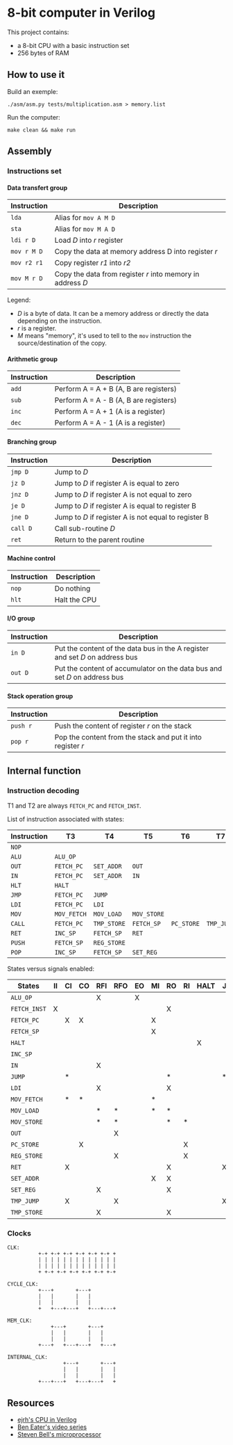 8-bit computer in Verilog
=========================

This project contains:

* a 8-bit CPU with a basic instruction set
* 256 bytes of RAM


## How to use it

Build an exemple:

```
./asm/asm.py tests/multiplication.asm > memory.list
```

Run the computer:

```
make clean && make run
```


## Assembly

### Instructions set

#### Data transfert group

| Instruction   | Description                                                |
|---------------|------------------------------------------------------------|
| `lda`         | Alias for `mov A M D`                                      |
| `sta`         | Alias for `mov M A D`                                      |
| `ldi r D`     | Load _D_ into _r_ register                                 |
| `mov r M D`   | Copy the data at memory address D into register _r_        |
| `mov r2 r1`   | Copy register _r1_ into _r2_                               |
| `mov M r D`   | Copy the data from register _r_ into memory in address _D_ |


Legend:

* _D_ is a byte of data. It can be a memory address or directly the data depending on the instruction.
* _r_ is a register.
* _M_ means "memory", it's used to tell to the `mov` instruction the source/destination of the copy.


#### Arithmetic group

| Instruction   | Description                                                |
|---------------|------------------------------------------------------------|
| `add`         | Perform A = A + B (A, B are registers)                     |
| `sub`         | Perform A = A - B (A, B are registers)                     |
| `inc`         | Perform A = A + 1 (A is a register)                        |
| `dec`         | Perform A = A - 1 (A is a register)                        |


#### Branching group

| Instruction   | Description                                                |
|---------------|------------------------------------------------------------|
| `jmp D`       | Jump to _D_                                                |
| `jz D `       | Jump to _D_ if register A is equal to zero                 |
| `jnz D`       | Jump to _D_ if register A is not equal to zero             |
| `je D `       | Jump to _D_ if register A is equal to register B           |
| `jne D`       | Jump to _D_ if register A is not equal to register B       |
| `call D`      | Call sub-routine _D_                                       |
| `ret`         | Return to the parent routine                               |


#### Machine control

| Instruction   | Description                                                |
|---------------|------------------------------------------------------------|
| `nop`         | Do nothing                                                 |
| `hlt`         | Halt the CPU                                               |


#### I/O group

| Instruction   | Description                                                                  |
|---------------|------------------------------------------------------------------------------|
| `in D`        | Put the content of the data bus in the A register and set _D_ on address bus |
| `out D`       | Put the content of accumulator on the data bus and set _D_ on address bus    |


#### Stack operation group

| Instruction   | Description                                                 |
|---------------|-------------------------------------------------------------|
| `push r`      | Push the content of register _r_ on the stack               |
| `pop r`       | Pop the content from the stack and put it into register _r_ |



## Internal function

### Instruction decoding

T1 and T2 are always `FETCH_PC` and `FETCH_INST`.

List of instruction associated with states:

| Instruction | T3          | T4          | T5          | T6         | T7         |
|-------------|-------------|-------------|-------------|------------|------------|
| `NOP`       |             |             |             |            |            |
| `ALU`       | `ALU_OP`    |             |             |            |            |
| `OUT`       | `FETCH_PC`  | `SET_ADDR`  | `OUT`       |            |            |
| `IN `       | `FETCH_PC`  | `SET_ADDR`  | `IN`        |            |            |
| `HLT`       | `HALT`      |             |             |            |            |
| `JMP`       | `FETCH_PC`  | `JUMP`      |             |            |            |
| `LDI`       | `FETCH_PC`  | `LDI`       |             |            |            |
| `MOV`       | `MOV_FETCH` | `MOV_LOAD`  | `MOV_STORE` |            |            |
| `CALL`      | `FETCH_PC`  | `TMP_STORE` | `FETCH_SP`  | `PC_STORE` | `TMP_JUMP` |
| `RET`       | `INC_SP`    | `FETCH_SP`  | `RET`       |            |            |
| `PUSH`      | `FETCH_SP`  | `REG_STORE` |             |            |            |
| `POP`       | `INC_SP`    | `FETCH_SP`  | `SET_REG`   |            |            |


States versus signals enabled:

| States        | II | CI | CO | RFI | RFO | EO | MI | RO | RI | HALT | J | SO | SD | SI | MEM/IO |
|---------------|----|----|----|-----|-----|----|----|----|----|------|---|----|----|----|--------|
| `ALU_OP`      |    |    |    | X   |     | X  |    |    |    |      |   |    |    |    |        |
| `FETCH_INST`  | X  |    |    |     |     |    |    | X  |    |      |   |    |    |    |        |
| `FETCH_PC`    |    | X  | X  |     |     |    | X  |    |    |      |   |    |    |    |        |
| `FETCH_SP`    |    |    |    |     |     |    | X  |    |    |      |   | X  |    |    |        |
| `HALT`        |    |    |    |     |     |    |    |    |    | X    |   |    |    |    |        |
| `INC_SP`      |    |    |    |     |     |    |    |    |    |      |   |    |    | X  |        |
| `IN`          |    |    |    | X   |     |    |    |    |    |      |   |    |    |    | X      |
| `JUMP`        |    | *  |    |     |     |    |    | *  |    |      | * |    |    |    |        |
| `LDI`         |    |    |    | X   |     |    |    | X  |    |      |   |    |    |    |        |
| `MOV_FETCH`   |    | *  | *  |     |     |    | *  |    |    |      |   |    |    |    |        |
| `MOV_LOAD`    |    |    |    | *   | *   |    | *  | *  |    |      |   |    |    |    |        |
| `MOV_STORE`   |    |    |    | *   | *   |    |    | *  | *  |      |   |    |    |    |        |
| `OUT`         |    |    |    |     | X   |    |    |    |    |      |   |    |    |    | X      |
| `PC_STORE`    |    |    | X  |     |     |    |    |    | X  |      |   |    |    |    |        |
| `REG_STORE`   |    |    |    |     | X   |    |    |    | X  |      |   |    | X  | X  |        |
| `RET`         |    | X  |    |     |     |    |    | X  |    |      | X |    |    |    |        |
| `SET_ADDR`    |    |    |    |     |     |    | X  | X  |    |      |   |    |    |    |        |
| `SET_REG`     |    |    |    | X   |     |    |    | X  |    |      |   |    |    |    |        |
| `TMP_JUMP`    |    | X  |    |     | X   |    |    |    |    |      | X |    | X  | X  |        |
| `TMP_STORE`   |    |    |    | X   |     |    |    | X  |    |      |   |    |    |    |        |


### Clocks

```
CLK:
          +-+ +-+ +-+ +-+ +-+ +-+ +
          | | | | | | | | | | | | |
          | | | | | | | | | | | | |
          + +-+ +-+ +-+ +-+ +-+ +-+

CYCLE_CLK:
          +---+       +---+
          |   |       |   |
          |   |       |   |
          +   +---+---+   +---+---+

MEM_CLK:
              +---+       +---+
              |   |       |   |
              |   |       |   |
          +---+   +---+---+   +---+

INTERNAL_CLK:
                  +---+       +---+
                  |   |       |   |
                  |   |       |   |
          +---+---+   +---+---+   +
```



## Resources

* [ejrh's CPU in Verilog](https://github.com/ejrh/cpu)
* [Ben Eater's video series](https://eater.net/8bit/)
* [Steven Bell's microprocessor](https://stanford.edu/~sebell/oc_projects/ic_design_finalreport.pdf)
